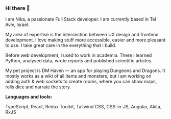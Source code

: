 ### Hi there 👋
I am Nika, a passionate Full Stack developer. I am currently based in Tel Aviv, Israel. 

My area of expertise is the intersection between UX design and frontend development. I love making stuff more accessible, easier and more pleasant to use. I take great care in the everything that I build.

Before web development, I used to work in academia. There I learned Python, analysed data, wrote reports and published scientific articles.

My pet project is DM Haven — an app for playing Dungeons and Dragons. It mostly works as a wiki of all items and monsters, but I am working on adding auth & web sockets to create rooms, where you can show maps, rolls dice and narrate the story. 

**Languages and tools:**  

TypeScript, React, Redux Toolkit, Tailwind CSS, CSS-in-JS, Angular, Akita, RxJS
